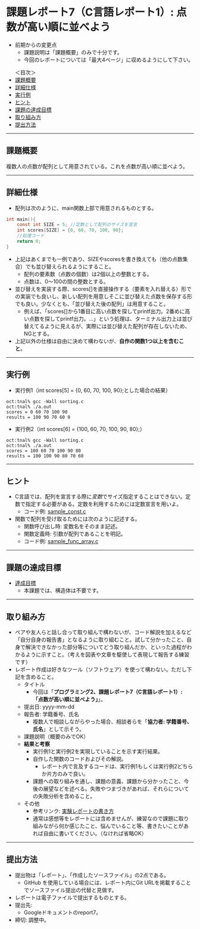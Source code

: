 # 課題レポート7（C言語レポート1）: 点数が高い順に並べよう

- 前期からの変更点
  - 課題説明は「課題概要」のみで十分です。
  - 今回のレポートについては「最大4ページ」に収めるようにして下さい。

<ul>
<lh>＜目次＞</lh>
<li><a href="#abst">課題概要</a>
<li><a href="#details">詳細仕様</a>
<li><a href="#output_example">実行例</a>
<li><a href="#hints">ヒント</a>
<li><a href="#goal">課題の達成目標</a>
<li><a href="#report">取り組み方</a>
<li><a href="#submit">提出方法</a>
</ul>

<hr>

## <a name="abst">課題概要</a>
複数人の点数が配列として用意されている。これを点数が高い順に並べよう。

<hr>

## <a name="details">詳細仕様</a>
- 配列は次のように、main関数上部で用意されるものとする。
```C
int main(){
    const int SIZE = 5; //定数として配列のサイズを宣言                          
    int scores[SIZE] = {0, 60, 70, 100, 90};
    //処理コード
    return 0;
}
```
- 上記はあくまでも一例であり、SIZEやscoresを書き換えても（他の点数集合）でも並び替えられるようにすること。
  - 配列の要素数（点数の個数）は2個以上の整数とする。
  - 点数は、0〜100の間の整数とする。
- 並び替えを実装する際、scores[]を直接操作する（要素を入れ替える）形での実装でも良いし、新しい配列を用意しそこに並び替えた点数を保存する形でも良い。少なくとも、「並び替えた後の配列」は用意すること。
  - 例えば、「scores[]から1番目に高い点数を探してprintf出力。2番めに高い点数を探してprintf出力。...」という処理は、ターミナル出力上は並び替えてるように見えるが、実際には並び替えた配列が存在しないため、NGとする。
- 上記以外の仕様は自由に決めて構わないが、**自作の関数1つ以上を含むこと**。

<hr>

## <a name="output_example">実行例</a>
- 実行例1（int scores[5] = {0, 60, 70, 100, 90};とした場合の結果）
```
oct:tnal% gcc -Wall sorting.c
oct:tnal% ./a.out
scores = 0 60 70 100 90
results = 100 90 70 60 0
```

- 実行例2（int scores[6] = {100, 60, 70, 100, 90, 80};）
```
oct:tnal% gcc -Wall sorting.c
oct:tnal% ./a.out
scores = 100 60 70 100 90 80
results = 100 100 90 80 70 60
```

<hr>

## <a name="hints">ヒント</a>
- C言語では、配列を宣言する際に*変数*でサイズ指定することはできない。定数で指定する必要がある。定数を利用するためには定数宣言を用いよ。
  - コード例: [sample_const.c](sample_const.c)
- 関数で配列を受け取るためには次のように記述する。
  - 関数呼び出し時: 変数名をそのまま記述。
  - 関数定義時: 引数が配列であることを明記。
  - コード例: [sample_func_array.c](sample_func_array.c)


<hr>

## <a name="goal">課題の達成目標</a>
- [達成目標](https://github.com/naltoma/c_intro/blob/master/C_intro.md#goal)
  - 本課題では、構造体は不要です。

<hr>

## <a name="report">取り組み方</a>
- ペアや友人らと話し合って取り組んで構わないが、コード解説を加えるなど「自分自身の報告書」となるように取り組むこと。試して分かったこと、自身で解決できなかった部分等についてどう取り組んだか、といった過程がわかるように示すこと。（考えを図表や文章を駆使して表現して報告する練習です）
- レポート作成は好きなツール（ソフトウェア）を使って構わない。ただし下記を含めること。
  - タイトル
    - 今回は「**プログラミング2、課題レポート7（C言語レポート1）: 「点数が高い順に並べよう」**」。
  - 提出日: yyyy-mm-dd
  - 報告者: 学籍番号、氏名
    - 複数人で相談しながらやった場合、相談者らを「**協力者: 学籍番号、氏名**」として示そう。
  - 課題説明（概要のみでOK）
  - **結果と考察**
    - 実行例1と実行例2を実現していることを示す実行結果。
    - 自作した関数のコードおよびその解説。
      - レポート内で言及するコードは、実行例1もしくは実行例2どちらか片方のみで良い。
    - 課題への取り組みを通し、課題の意義、課題から分かったこと、今後の展望などを述べる。失敗やつまづきがあれば、それらについての失敗分析を含めること。
  - その他
    - 参考リンク: [実験レポートの書き方](http://www.report.gusoku.net/jikken/jikkenreport.html)
    - 通常は感想等をレポートには含めませんが、練習なので課題に取り組みながら何か感じたこと、悩んでいること等、書きたいことがあれば自由に書いてください。（なければ省略OK）

<hr>

## <a name="submit">提出方法</a>
- 提出物は「レポート」、「作成したソースファイル」の2点である。
  - GitHub を使用している場合には、レポート内にGit URLを掲載することでソースファイル提出の代替と見做す。
- レポートは電子ファイルで提出するものとする。
- 提出先:
  - Googleドキュメントのreport7。
- 締切: 調整中。
